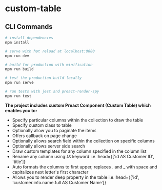 # custom-table

## CLI Commands

```bash
# install dependencies
npm install

# serve with hot reload at localhost:8080
npm run dev

# build for production with minification
npm run build

# test the production build locally
npm run serve

# run tests with jest and preact-render-spy
npm run test
```

**The project includes custom Preact Component (Custom Table) which enables you to:**

- Specify particular columns within the collection to draw the table
- Specify custom class to table
- Optionally allow you to paginate the items
- Offers callback on page change
- Optionally allows search field within the collection on specific columns
- Optionally allows server side search
- Draw custom templates for any column specified in the column list
- Rename any column using `AS` keyword i.e. head={['id AS Customer ID', 'title']}
- Auto formats the columns to first upper, replaces . and \_ with space and capitalizes next letter's first character
- Allows you to render deep property in the table i.e. head={['id', 'customer.info.name.full AS Customer Name']}
